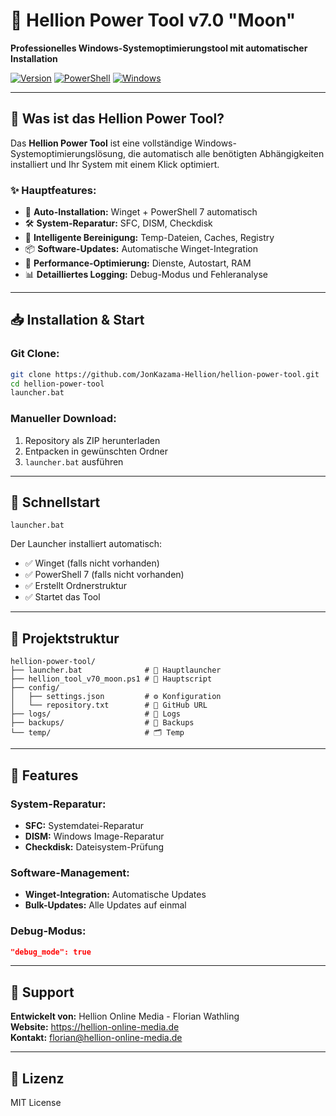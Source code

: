 # 🔧 Hellion Power Tool v7.0 "Moon"

**Professionelles Windows-Systemoptimierungstool mit automatischer Installation**

[![Version](https://img.shields.io/badge/Version-7.0%20Moon-blue.svg)](https://github.com/JonKazama-Hellion/hellion-power-tool)
[![PowerShell](https://img.shields.io/badge/PowerShell-7.0%2B-blue.svg)](https://github.com/PowerShell/PowerShell)
[![Windows](https://img.shields.io/badge/Windows-10%2F11-green.svg)](https://www.microsoft.com/windows)

---

## 🚀 Was ist das Hellion Power Tool?

Das **Hellion Power Tool** ist eine vollständige Windows-Systemoptimierungslösung, die automatisch alle benötigten Abhängigkeiten installiert und Ihr System mit einem Klick optimiert.

### ✨ **Hauptfeatures:**
- 🔄 **Auto-Installation:** Winget + PowerShell 7 automatisch
- 🛠 **System-Reparatur:** SFC, DISM, Checkdisk
- 🧹 **Intelligente Bereinigung:** Temp-Dateien, Caches, Registry
- 📦 **Software-Updates:** Automatische Winget-Integration
- 🔧 **Performance-Optimierung:** Dienste, Autostart, RAM
- 📊 **Detailliertes Logging:** Debug-Modus und Fehleranalyse

---

## 📥 Installation & Start

### **Git Clone:**
```bash
git clone https://github.com/JonKazama-Hellion/hellion-power-tool.git
cd hellion-power-tool
launcher.bat
```

### **Manueller Download:**
1. Repository als ZIP herunterladen
2. Entpacken in gewünschten Ordner  
3. `launcher.bat` ausführen

---

## 🎯 Schnellstart

```batch
launcher.bat
```

Der Launcher installiert automatisch:
- ✅ Winget (falls nicht vorhanden)
- ✅ PowerShell 7 (falls nicht vorhanden)  
- ✅ Erstellt Ordnerstruktur
- ✅ Startet das Tool

---

## 📁 Projektstruktur

```
hellion-power-tool/
├── launcher.bat              # 🚀 Hauptlauncher
├── hellion_tool_v70_moon.ps1 # 🔧 Hauptscript
├── config/
│   ├── settings.json         # ⚙️ Konfiguration
│   └── repository.txt        # 🔗 GitHub URL
├── logs/                     # 📝 Logs
├── backups/                  # 💾 Backups
└── temp/                     # 🗂 Temp
```

---

## 🔧 Features

### **System-Reparatur:**
- **SFC:** Systemdatei-Reparatur
- **DISM:** Windows Image-Reparatur  
- **Checkdisk:** Dateisystem-Prüfung

### **Software-Management:**
- **Winget-Integration:** Automatische Updates
- **Bulk-Updates:** Alle Updates auf einmal

### **Debug-Modus:**
```json
"debug_mode": true
```

---

## 🤝 Support

**Entwickelt von:** Hellion Online Media - Florian Wathling  
**Website:** https://hellion-online-media.de  
**Kontakt:** florian@hellion-online-media.de

---

## 📜 Lizenz

MIT License
